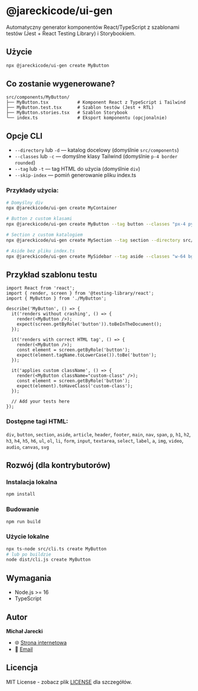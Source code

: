 # @jareckicode/ui-gen

Automatyczny generator komponentów React/TypeScript z szablonami testów (Jest + React Testing Library) i Storybookiem.

## Użycie

```bash
npx @jareckicode/ui-gen create MyButton
```

## Co zostanie wygenerowane?

```
src/components/MyButton/
├── MyButton.tsx           # Komponent React z TypeScript i Tailwind
├── MyButton.test.tsx      # Szablon testów (Jest + RTL)
├── MyButton.stories.tsx   # Szablon Storybook
└── index.ts               # Eksport komponentu (opcjonalnie)
```

## Opcje CLI

- `--directory` lub `-d` — katalog docelowy (domyślnie `src/components`)
- `--classes` lub `-c` — domyślne klasy Tailwind (domyślnie `p-4 border rounded`)
- `--tag` lub `-t` — tag HTML do użycia (domyślnie `div`)
- `--skip-index` — pomiń generowanie pliku index.ts

### Przykłady użycia:

```bash
# Domyślny div
npx @jareckicode/ui-gen create MyContainer

# Button z custom klasami
npx @jareckicode/ui-gen create MyButton --tag button --classes "px-4 py-2 bg-blue-500 text-white rounded"

# Section z custom katalogiem
npx @jareckicode/ui-gen create MySection --tag section --directory src/layouts --classes "p-6 bg-gray-100"

# Aside bez pliku index.ts
npx @jareckicode/ui-gen create MySidebar --tag aside --classes "w-64 bg-gray-200 p-4" --skip-index
```

## Przykład szablonu testu

```tsx
import React from 'react';
import { render, screen } from '@testing-library/react';
import { MyButton } from './MyButton';

describe('MyButton', () => {
  it('renders without crashing', () => {
    render(<MyButton />);
    expect(screen.getByRole('button')).toBeInTheDocument();
  });

  it('renders with correct HTML tag', () => {
    render(<MyButton />);
    const element = screen.getByRole('button');
    expect(element.tagName.toLowerCase()).toBe('button');
  });

  it('applies custom className', () => {
    render(<MyButton className="custom-class" />);
    const element = screen.getByRole('button');
    expect(element).toHaveClass('custom-class');
  });

  // Add your tests here
});
```

### Dostępne tagi HTML:
`div`, `button`, `section`, `aside`, `article`, `header`, `footer`, `main`, `nav`, `span`, `p`, `h1`, `h2`, `h3`, `h4`, `h5`, `h6`, `ul`, `ol`, `li`, `form`, `input`, `textarea`, `select`, `label`, `a`, `img`, `video`, `audio`, `canvas`, `svg`

## Rozwój (dla kontrybutorów)

### Instalacja lokalna
```bash
npm install
```

### Budowanie
```bash
npm run build
```

### Użycie lokalne
```bash
npx ts-node src/cli.ts create MyButton
# lub po buildzie
node dist/cli.js create MyButton
```

## Wymagania
- Node.js >= 16
- TypeScript

## Autor

**Michał Jarecki**

- 🌐 [Strona internetowa](https://jareckiweb.pl)
- 📧 [Email](mailto:jarecki.kontakt@gmail.com)

## Licencja

MIT License - zobacz plik [LICENSE](LICENSE) dla szczegółów.